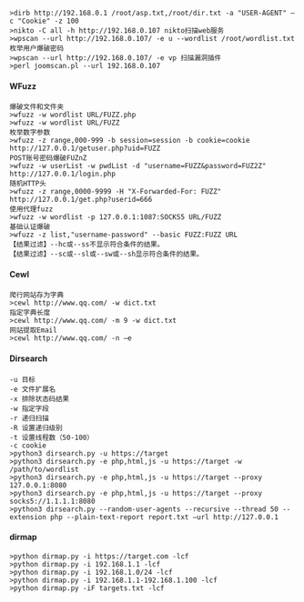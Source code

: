 	>dirb http://192.168.0.1 /root/asp.txt,/root/dir.txt -a "USER-AGENT" –c "Cookie" -z 100
	>nikto -C all -h http://192.168.0.107 nikto扫描web服务
	>wpscan --url http://192.168.0.107/ -e u --wordlist /root/wordlist.txt 枚举用户爆破密码
	>wpscan --url http://192.168.0.107/ -e vp 扫描漏洞插件
	>perl joomscan.pl --url 192.168.0.107
  #### WFuzz
	爆破文件和文件夹
	>wfuzz -w wordlist URL/FUZZ.php
	>wfuzz -w wordlist URL/FUZZ
	枚举数字参数
	>wfuzz -z range,000-999 -b session=session -b cookie=cookie http://127.0.0.1/getuser.php?uid=FUZZ
	POST账号密码爆破FUZnZ
	>wfuzz -w userList -w pwdList -d "username=FUZZ&password=FUZ2Z" http://127.0.0.1/login.php
	随机HTTP头
	>wfuzz -z range,0000-9999 -H "X-Forwarded-For: FUZZ" http://127.0.0.1/get.php?userid=666
	使用代理fuzz
	>wfuzz -w wordlist -p 127.0.0.1:1087:SOCKS5 URL/FUZZ
	基础认证爆破
	>wfuzz -z list,"username-password" --basic FUZZ:FUZZ URL
	【结果过滤】--hc或--ss不显示符合条件的结果。
	【结果过滤】--sc或--sl或--sw或--sh显示符合条件的结果。
  #### Cewl
	爬行网站存为字典
	>cewl http://www.qq.com/ -w dict.txt
	指定字典长度
	>cewl http://www.qq.com/ -m 9 -w dict.txt
	网站提取Email
	>cewl http://www.qq.com/ -n –e
  #### Dirsearch
	-u 目标
	-e 文件扩展名
	-x 排除状态码结果
	-w 指定字段
	-r 递归扫描
	-R 设置递归级别
	-t 设置线程数（50-100）
	-c cookie
	>python3 dirsearch.py -u https://target
	>python3 dirsearch.py -e php,html,js -u https://target -w /path/to/wordlist
	>python3 dirsearch.py -e php,html,js -u https://target --proxy 127.0.0.1:8080
	>python3 dirsearch.py -e php,html,js -u https://target --proxy socks5://1.1.1.1:8080
	>python3 dirsearch.py --random-user-agents --recursive --thread 50 --extension php --plain-text-report report.txt –url http://127.0.0.1
  ####  dirmap
  	>python dirmap.py -i https://target.com -lcf
	>python dirmap.py -i 192.168.1.1 -lcf
	>python dirmap.py -i 192.168.1.0/24 -lcf
	>python dirmap.py -i 192.168.1.1-192.168.1.100 -lcf
	>python dirmap.py -iF targets.txt -lcf